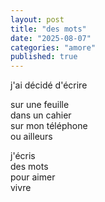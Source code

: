 ```yaml
---
layout: post
title: "des mots"
date: "2025-08-07"
categories: "amore"
published: true
---
```


j'ai décidé d'écrire  

sur une feuille  
dans un cahier  
sur mon téléphone  
ou ailleurs  

j'écris  
des mots  
pour aimer  
vivre  
